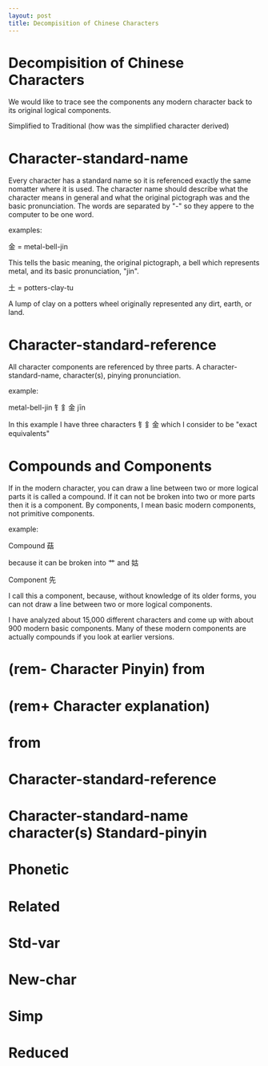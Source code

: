 ```yaml
---
layout: post
title: Decompisition of Chinese Characters
---
```


# Decompisition of Chinese Characters
We would like to trace see the components any modern character back to its original logical components. 

Simplified to Traditional (how was the simplified character derived)

# Character-standard-name 

Every character has a standard name so it is referenced exactly the same nomatter where it is used. 
The character name should describe what the character means in general and
what the original pictograph was and the basic pronunciation.
The words are separated by "-" so they appere to the computer to be one word.

examples:

金 = metal-bell-jin 

This tells the basic meaning, the original pictograph, a bell which represents metal, and its basic pronunciation, "jin".

土 = potters-clay-tu 

A lump of clay on a potters wheel originally represented any dirt, earth, or land.

# Character-standard-reference

All character components are referenced by three parts. 
A character-standard-name, character(s), pinying pronunciation.

example: 

metal-bell-jin 钅釒金 jīn

In this example I have three characters 钅釒金 which I consider to be "exact equivalents" 

# Compounds and Components
If in the modern character, you can draw a line between two or more logical parts it is called a compound.
If it can not be broken into two or more parts then it is a component. By components, I mean basic modern components, not primitive components. 

example: 

Compound 菇

because it can be broken into 艹 and 姑

Component 先 

I call this a component, because, without knowledge of its older forms, you can not draw a line between two or more logical components. 

I have analyzed about 15,000 different characters and come up with about 900 modern basic components. Many of these modern components are actually compounds if you look at earlier versions. 

# (rem- Character Pinyin) from


# (rem+ Character explanation)
# from
# Character-standard-reference
# Character-standard-name character(s) Standard-pinyin
# Phonetic
# Related
# Std-var
# New-char
# Simp 
# Reduced 



